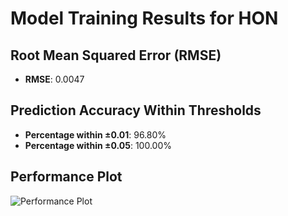 # Model Training Results for HON

## Root Mean Squared Error (RMSE)
- **RMSE**: 0.0047

## Prediction Accuracy Within Thresholds
- **Percentage within ±0.01**: 96.80%
- **Percentage within ±0.05**: 100.00%

## Performance Plot
![Performance Plot](../imgs/HON.png)
